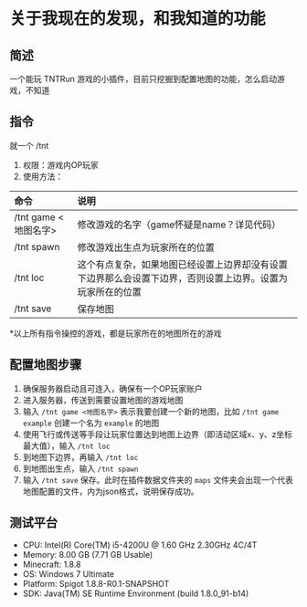# 关于我现在的发现，和我知道的功能

## 简述
一个能玩 TNTRun 游戏的小插件，目前只挖掘到配置地图的功能，怎么启动游戏，不知道

## 指令
就一个 /tnt
1. 权限：游戏内OP玩家
2. 使用方法：

| 命令 | 说明 |
|:--------|:------|
| /tnt game <地图名字> | 修改游戏的名字（game怀疑是name？详见代码） |
| /tnt spawn | 修改游戏出生点为玩家所在的位置 |
| /tnt loc | 这个有点复杂，如果地图已经设置上边界却没有设置下边界那么会设置下边界，否则设置上边界。设置为玩家所在的位置 |
| /tnt save | 保存地图 |

 \*以上所有指令操控的游戏，都是玩家所在的地图所在的游戏

## 配置地图步骤

1. 确保服务器启动且可连入，确保有一个OP玩家账户
2. 进入服务器，传送到需要设置地图的游戏地图
3. 输入 `/tnt game <地图名字>` 表示我要创建一个新的地图，比如 `/tnt game example` 创建一个名为 `example` 的地图
4. 使用飞行或传送等手段让玩家位置达到地图上边界（即活动区域x、y、z坐标最大值），输入 `/tnt loc`
5. 到地图下边界，再输入 `/tnt loc`
6. 到地图出生点，输入 `/tnt spawn`
7. 输入 `/tnt save` 保存。此时在插件数据文件夹的 `maps` 文件夹会出现一个代表地图配置的文件，内为json格式，说明保存成功。

## 测试平台

* CPU: Intel(R) Core(TM) i5-4200U @ 1.60 GHz  2.30GHz 4C/4T
* Memory: 8.00 GB (7.71 GB Usable)
* Minecraft: 1.8.8
* OS: Windows 7 Ultimate 
* Platform: Spigot 1.8.8-R0.1-SNAPSHOT
* SDK: Java(TM) SE Runtime Environment (build 1.8.0_91-b14)
